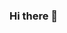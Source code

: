 ### Hi there 👋

<!--
**DavidCTaylorPhD/DavidCTaylorPhD** is a ✨ _special_ ✨ repository because its `README.md` (this file) appears on your GitHub profile.

Here are some ideas to get you started:

- 🔭 I’m currently working on ...
- 🌱 I’m currently learning different CAD skills for CNC projects that align with woodworking projects. 
- 👯 I’m looking to collaborate on STEM-learning that support my students.
- 🤔 I’m looking for help with ...
- 💬 Ask me about STEM education.
- 📫 How to reach me: david.taylor@charlottelatin.org OR taylor.davidc@gmail.com
- 😄 Pronouns: he/him
- ⚡ Fun fact: I am a middle school engineering and computer science teacher.
-->
